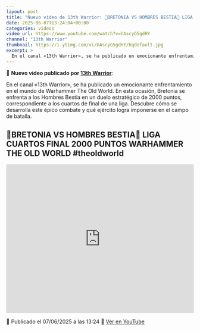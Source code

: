 ```yaml
---
layout: post
title: "Nuevo vídeo de 13th Warrior: 🎲BRETONIA VS HOMBRES BESTIA🎲 LIGA CUARTOS FINAL 2000 PUNTOS WARHAMMER THE OLD WORLD #theoldworld"
date: 2025-06-07T13:24:04+00:00
categories: videos
video_url: https://www.youtube.com/watch?v=hAscyG5gdHY
channel: "13th Warrior"
thumbnail: https://i.ytimg.com/vi/hAscyG5gdHY/hqdefault.jpg
excerpt: >
  En el canal «13th Warrior», se ha publicado un emocionante enfrentamiento en el mundo de Warhammer The Old World. En esta ocasión, Bretonia se enfrenta a los Hombres Bestia en un duelo estratégico de 2000 puntos, correspondiente a los cuartos de final de una liga. Descubre cómo se desarrolla este épico combate y qué ejército logra imponerse en el campo de batalla.
---
```


🎥 **Nuevo vídeo publicado por [13th Warrior](https://www.youtube.com/channel/UCYOhXS04iLg68Sro80yF_1w)**:

En el canal «13th Warrior», se ha publicado un emocionante enfrentamiento en el mundo de Warhammer The Old World. En esta ocasión, Bretonia se enfrenta a los Hombres Bestia en un duelo estratégico de 2000 puntos, correspondiente a los cuartos de final de una liga. Descubre cómo se desarrolla este épico combate y qué ejército logra imponerse en el campo de batalla.

## 🎲BRETONIA VS HOMBRES BESTIA🎲 LIGA CUARTOS FINAL 2000 PUNTOS WARHAMMER THE OLD WORLD #theoldworld

<iframe width="100%" height="400" src="https://www.youtube.com/embed/hAscyG5gdHY" frameborder="0" allowfullscreen></iframe>

📅 Publicado el 07/06/2025 a las 13:24
🔗 [Ver en YouTube](https://www.youtube.com/watch?v=hAscyG5gdHY)
